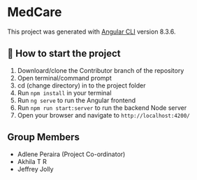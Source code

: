 # MedCare

This project was generated with [Angular CLI](https://github.com/angular/angular-cli) version 8.3.6.



## 🚀 How to start the project 

1) Downloard/clone the Contributor branch of the repository
2) Open terminal/command prompt 
3) cd (change directory) in to the project folder
4) Run `npm install` in your terminal
5) Run `ng serve` to run the Angular frontend
6) Run `npm run start:server` to run the backend Node server
7) Open your browser and navigate to `http://localhost:4200/`

## Group Members

- Adlene Peraira (Project Co-ordinator)
- Akhila T R
- Jeffrey Jolly

